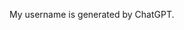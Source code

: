 My username is generated by ChatGPT.
<!---
GitGalaxy101/GitGalaxy101 is a ✨ special ✨ repository because its `README.md` (this file) appears on your GitHub profile.
You can click the Preview link to take a look at your changes.
--->
